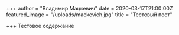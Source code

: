 +++
author = "Владимир Мацкевич"
date = 2020-03-17T21:00:00Z
featured_image = "/uploads/mackevich.jpg"
title = "Тестовый пост"

+++
Тестовое содержание